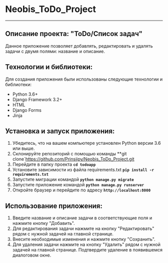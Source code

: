 # Neobis_ToDo_Project

_____________

## Описание проекта: "ToDo/Список задач"

Данное приложение позволяет добавлять, редактировать и удалять задачи с двумя полями: название и описание.

## **Технологии и библиотеки:**

Для создания приложения были использованы следующие технологии и библиотеки:

- Python 3.6+
- Django Framework 3.2+
- HTML
- Django Forms
- Jinja

## **Установка и запуск приложения:**

1. Убедитесь, что на вашем компьютере установлен Python версии 3.6 или выше.
2. Склонируйте репозиторий с помощью команды **git clone`https://github.com/Prinsiipy/Neobis_ToDo_Project.git
3. Перейдите в папку проекта **`cd todoapp`**
4. Установите зависимости из файла requirements.txt **`pip install -r requirements.txt`**
5. Запустите миграции командой **`python manage.py migrate`**
6. Запустите приложение командой **`python manage.py runserver`**
7. Откройте браузер и перейдите по адресу **`http://localhost:8000`**

## **Использование приложения:**

1. Введите название и описание задачи в соответствующие поля и нажмите кнопку "Добавить".
2. Для редактирования задачи нажмите на кнопку "Редактировать" рядом с нужной задачей на главной странице.
3. Внесите необходимые изменения и нажмите кнопку "Сохранить".
4. Для удаления задачи нажмите на кнопку "Удалить" рядом с нужной задачей на главной странице. Подтвердите удаление в появившемся диалоговом окне.
